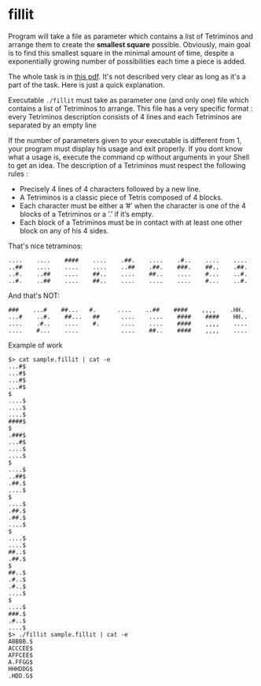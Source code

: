 # fillit

Program will take a file as parameter which contains a list of Tetriminos and arrange them to create the **smallest square** possible. Obviously, main goal is to find this smallest square in the minimal amount of time, despite a exponentially growing number of possibilities each time a piece is added.

The whole task is in [this pdf](https://github.com/franckevicz/fillit/blob/master/fillit.en.pdf). It's not described very clear as long as it's a part of the task.
Here is just a quick explanation.

Executable `./fillit` must take as parameter one (and only one) file which contains a list of Tetriminos to arrange. This file has a very specific format : every Tetriminos description consists of 4 lines and each Tetriminos are separated by an empty line

If the number of parameters given to your executable is different from 1, your program must display his usage and exit properly. If you dont know what a usage is, execute the command cp without arguments in your Shell to get an idea.
The description of a Tetriminos must respect the following rules :
+ Precisely 4 lines of 4 characters followed by a new line.
+ A Tetriminos is a classic piece of Tetris composed of 4 blocks.
+ Each character must be either a ’#’ when the character is one of the 4 blocks of a Tetriminos or a ’.’ if it’s empty.
+ Each block of a Tetriminos must be in contact with at least one other block on any of his 4 sides.

That's nice tetraminos:
```
....    ....    ####    ....    .##.    ....    .#..    ....    ....
..##    ....    ....    ....    ..##    .##.    ###.    ##..    .##.
..#.    ..##    ....    ##..    ....    ##..    ....    #...    ..#.
..#.    ..##    ....    ##..    ....    ....    ....    #...    ..#.
```

And that's NOT:
```
###    ...#    ##...   #.      ....    ..##    ####    ,,,,    .HH.
...#    ..#.    ##...   ##      ....    ....    ####    ####    HH..
....    .#..    ....    #.      ....    ....    ####    ,,,,    ....
....    #...    ....            ....    ##..    ####    ,,,,    ....
```

Example of work

```
$> cat sample.fillit | cat -e
...#$
...#$
...#$
...#$
$
....$
....$
....$
####$
$
.###$
...#$
....$
....$
$
....$
..##$
.##.$
....$
$
....$
.##.$
.##.$
....$
$
....$
....$
##..$
.##.$
$
##..$
.#..$
.#..$
....$
$
....$
###.$
.#..$
....$
$> ./fillit sample.fillit | cat -e
ABBBB.$
ACCCEE$
AFFCEE$
A.FFGG$
HHHDDG$
.HDD.G$
```

